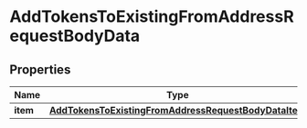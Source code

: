 

# AddTokensToExistingFromAddressRequestBodyData


## Properties

Name | Type | Description | Notes
------------ | ------------- | ------------- | -------------
**item** | [**AddTokensToExistingFromAddressRequestBodyDataItem**](AddTokensToExistingFromAddressRequestBodyDataItem.md) |  | 



